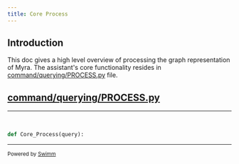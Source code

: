 ```yaml
---
title: Core Process
---
```

## Introduction

This doc gives a high level overview of processing the graph representation of Myra. The assistant's core functionality resides in <SwmPath>[command/querying/PROCESS.py](/command/querying/PROCESS.py)</SwmPath> file.&nbsp;

## <SwmPath>[command/querying/PROCESS.py](/command/querying/PROCESS.py)</SwmPath>

<SwmSnippet path="/command/querying/PROCESS.py" line="6">

---

&nbsp;

```python
def Core_Process(query):
```

---

</SwmSnippet>

<SwmMeta version="3.0.0" repo-id="Z2l0aHViJTNBJTNBUENBQSUzQSUzQUF2YWxvbkFjZQ==" repo-name="Myra"><sup>Powered by [Swimm](https://app.swimm.io/)</sup></SwmMeta>
